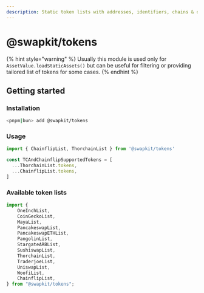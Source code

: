 ```yaml
---
description: Static token lists with addresses, identifiers, chains & decimals
---
```


# @swapkit/tokens

{% hint style="warning" %}
Usually this module is used only for `AssetValue.loadStaticAssets()` but can be useful for filtering or providing tailored list of tokens for some cases.
{% endhint %}

## **Getting started**

### **Installation**

```bash
<pnpm|bun> add @swapkit/tokens
```

### Usage

```typescript
import { ChainflipList, ThorchainList } from '@swapkit/tokens'

const TCAndChainflipSupportedTokens = [
  ...ThorchainList.tokens,
  ...ChainflipList.tokens,
]
```

### Available token lists

```typescript
import { 
    OneInchList,
    CoinGeckoList,
    MayaList,
    PancakeswapList,
    PancakeswapETHList,
    PangolinList,
    StargateARBList,
    SushiswapList,
    ThorchainList,
    TraderjoeList,
    UniswapList,
    WoofiList,
    ChainflipList,
} from "@swapkit/tokens";
```
